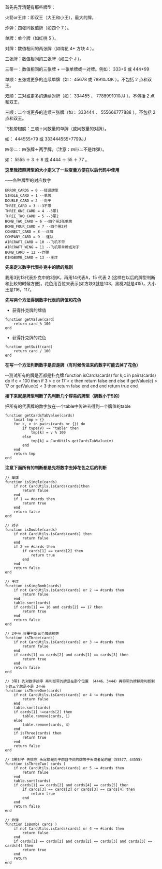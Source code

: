 首先先弄清楚有那些牌型：

火箭or王炸：即双王（大王和小王），最大的牌。

炸弹：四张同数值牌（如四个 7 ）。

单牌：单个牌（如红桃 5 ）。

对牌：数值相同的两张牌（如梅花 4+ 方块 4 ）。

三张牌：数值相同的三张牌（如三个 J ）。

三带一：数值相同的三张牌 + 一张单牌或一对牌。例如： 333+6 或 444+99

单顺：五张或更多的连续单牌（如： 45678 或 78910JQK ）。不包括 2 点和双王。

双顺：三对或更多的连续对牌（如： 334455 、 7788991010JJ ）。不包括 2 点和双王。

三顺：二个或更多的连续三张牌（如： 333444 、 555666777888 ）。不包括 2 点和双王。

飞机带翅膀：三顺＋同数量的单牌（或同数量的对牌）。

如： 444555+79 或 333444555+7799JJ

四带二：四张牌＋两手牌。（注意：四带二不是炸弹）。

如： 5555 ＋ 3 ＋ 8 或 4444 ＋ 55 ＋ 77 。

**这里我按照牌型的大小定义了一些变量方便在以后代码中使用**

----各种牌型的对应数字

```
ERROR_CARDS = 0 --错误牌型
SINGLE_CARD = 1 --单牌
DOUBLE_CARD = 2 --对子
THREE_CARD = 3 --3不带
THREE_ONE_CARD = 4 --3带1
THREE_TWO_CARD = 5 --3带2
BOMB_TWO_CARD = 6 --四个带2张单牌
BOMB_FOUR_CARD = 7 --四个带2对
CONNECT_CARD = 8 --连牌
COMPANY_CARD = 9 --连队
AIRCRAFT_CARD = 10 --飞机不带
AIRCRAFT_WING = 11 --飞机带单牌或对子
BOMB_CARD = 12 --炸弹
KINGBOMB_CARD = 13 --王炸
```

**先来定义数字代表扑克中的牌的规则**

我用3到13代表扑克中的3到K，再用14代表A，15 代表 2 (这样在以后的牌型判断和比较的时候方便)。花色用百位来表示(如方块3就是103，黑桃2就是415)，大小王是116，117。

**先写两个方法得到数字代表的牌值和花色**

* 获得扑克牌的牌值

```
function getValue(card)
	return card % 100
end
```

* 获得扑克牌的花色

```
function getSuit(card)
	return card / 100
end
```

**在写一个方法判断数字是否是牌（有时候传进来的数字可能去掉了花色）**

--测试所有的牌是否都是扑克牌
function isCards(cards)
for k,c in pairs(cards) do
if c < 100 then
if 3 > c or 17 < c then
return false
end
else
if getValue(c) > 17 or getValue(c) < 3 then
return false
end
end
end
return true
end

**接下来就是牌型判断了先判断几个容易的牌型（牌数小于5的）**

把所有的代表牌的数字放在一个table中传进去得到一个牌值的table

```
function getCardsTabValue(cards)
	local tmp = {}
	for k, v in pairs(cards or {}) do
		if type(v) ~= "table" then
			tmp[k] = v % 100
		else
			tmp[k] = CardUtils.getCardsTabValue(v)
		end
	end
	return tmp
end
```

**注意下面所有的判断都是先将数字去掉花色之后的判断**

```
// 单牌
function isSingle(cards)
	if not CardUtils.isCards(cards)then
		return false
	end
	if 1 == #cards then
		return true
	end
	return false
end

// 对子
function isDouble(cards)
	if not CardUtils.isCards(cards) then
		return false
	end
	if 2 == #cards then
		if cards[1] == cards[2] then
			return true
		end
	end
	return false
end

// 王炸
function isKingBomb(cards)
	if not CardUtils.isCards(cards) or 2 ~= #cards then
		return false
	end
	table.sort(cards)
	if cards[1] == 16 and cards[2] == 17 then
		return true
	end
	return false
end

// 3不带 只要判断三个牌值相等
function isThree(cards)
	if not CardUtils.isCards(cards) or 3 ~= #cards then
		return false
	end
	if cards[1] == cards[2] and cards[1] == cards[3] then
		return true
	end
	return false
end

// 3带1 先对数字排序 再判断带的牌是在那个位置 （4446，3444）再将带的牌移除判断剩下的三个牌是不是 3不带
function isThreeOne(cards)
	if not CardUtils.isCards(cards) or 4 ~= #cards then
		return false
	end
	table.sort(cards)
	if cards[1] ~=cards[2] then
		table.remove(cards, 1)
	else
		table.remove(cards, 4)
	end
	if isThree(cards) then
		return true
	end
	return false
end

// 3带对子 先排序 头尾都是对子而且中间的牌等于头或者尾的值（55577，44555）
function isThreeTwo( cards )
	if not CardUtils.isCards(cards) or 5 ~= #cards then
		return false
	end
	table.sort(cards)
	if cards[1] == cards[2] and cards[4] == cards[5] then
		if cards[3] == cards[2] or cards[3] == cards[4] then
			return true
		end
	end
	return false
end

// 炸弹
function isBomb( cards )
	if not CardUtils.isCards(cards) or 4 ~= #cards then
		return false
	end
	if cards[1] == cards[2] and cards[2] == cards[3] and cards[3] == cards[4] then
		return true
	end
	return
end

```